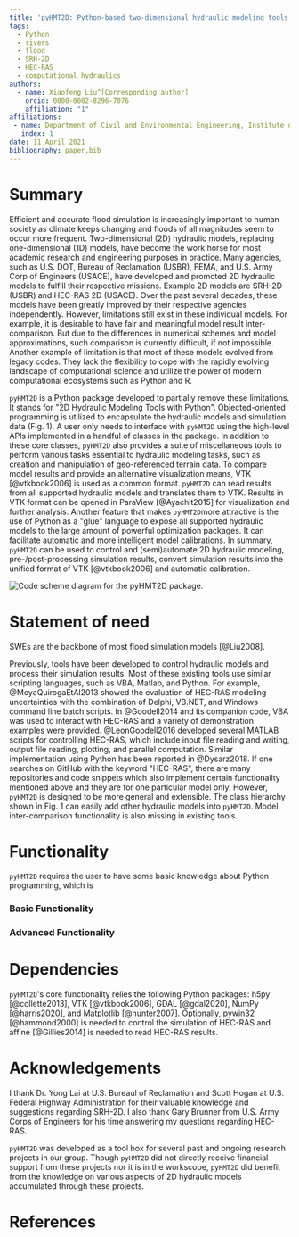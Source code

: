 ```yaml
---
title: 'pyHMT2D: Python-based two-dimensional hydraulic modeling tools'
tags:
  - Python
  - rivers
  - flood
  - SRH-2D
  - HEC-RAS
  - computational hydraulics
authors:
  - name: Xiaofeng Liu^[Corresponding author]
    orcid: 0000-0002-8296-7076
    affiliation: "1"
affiliations:
 - name: Department of Civil and Environmental Engineering, Institute of Computational and Data Sciences, The Pennsylvania State University
   index: 1
date: 11 April 2021
bibliography: paper.bib
---
```


# Summary
Efficient and accurate flood simulation is increasingly important to human society as climate keeps changing and floods of all magnitudes seem to occur more frequent. Two-dimensional (2D) hydraulic models, replacing one-dimensional (1D) models, have become the work horse for most academic research and engineering purposes in practice. Many agencies, such as U.S. DOT, Bureau of Reclamation (USBR), FEMA, and U.S. Army Corp of Engineers (USACE), have developed and promoted 2D hydraulic models to fulfill their respective missions. Example 2D models are SRH-2D (USBR) and HEC-RAS 2D (USACE). Over the past several decades, these models have been greatly improved by their respective agencies independently. However, limitations still exist in these individual models. For example, it is desirable to have fair and meaningful model result inter-comparison. But due to the differences in numerical schemes and model approximations, such comparison is currently difficult, if not impossible. Another example of limitation is that most of these models evolved from legacy codes. They lack the flexibility to cope with the rapidly evolving landscape of computational science and utilize the power of modern computational ecosystems such as Python and R. 

`pyHMT2D` is a Python package developed to partially remove these limitations. It stands for "2D Hydraulic Modeling Tools with Python". Objected-oriented programming is utilized to encapsulate the hydraulic models and simulation data (Fig. 1). A user only needs to interface with `pyHMT2D` using the high-level APIs implemented in a handful of classes in the package. In addition to these core classes, `pyHMT2D` also provides a suite of miscellaneous tools to perform various tasks essential to hydraulic modeling tasks, such as creation and manipulation of geo-referenced terrain data. To compare model results and provide an alternative visualization means, VTK [@vtkbook2006] is used as a common format. `pyHMT2D` can read results from all supported hydraulic models and translates them to VTK. Results in VTK format can be opened in ParaView [@Ayachit2015] for visualization and further analysis. Another feature that makes `pyHMT2D`more attractive is the use of Python as a "glue" language to expose all supported hydraulic models to the large amount of powerful optimization packages. It can facilitate automatic and more intelligent model calibrations. In summary, `pyHMT2D` can be used to control and (semi)automate 2D hydraulic modeling, pre-/post-processing simulation results, convert simulation results into the unified format of VTK [@vtkbook2006] and automatic calibration.

![Code scheme diagram for the `pyHMT2D` package.](./figures/package_scheme_diagram.png)


# Statement of need


SWEs are the backbone of most flood simulation models [@Liu2008].

Previously, tools have been developed to control hydraulic models and process their simulation results. Most of these existing tools use similar scripting languages, such as VBA, Matlab, and Python. For example, @MoyaQuirogaEtAl2013 showed the evaluation of HEC-RAS modeling uncertainties with the combination of Delphi, VB.NET, and Windows command line batch scripts. In @Goodell2014 and its companion code, VBA was used to interact with HEC-RAS and a variety of demonstration examples were provided. @LeonGoodell2016 developed several MATLAB scripts for controlling HEC-RAS, which include input file reading and writing, output file reading, plotting, and parallel computation. Similar implementation using Python has been reported in @Dysarz2018. If one searches on GitHub with the keyword "HEC-RAS", there are many repositories and code snippets which also implement certain functionality mentioned above and they are for one particular model only. However, `pyHMT2D` is designed to be more general and extensible. The class hierarchy shown in Fig. 1 can easily add other hydraulic models into `pyHMT2D`. Model inter-comparison functionality is also missing in existing tools.  

# Functionality

`pyHMT2D` requires the user to have some basic knowledge about Python programming, which is 


### Basic Functionality


### Advanced Functionality


# Dependencies

`pyHMT2D`'s  core functionality relies the following Python packages: h5py [@collette2013], VTK [@vtkbook2006], GDAL [@gdal2020], NumPy [@harris2020], and Matplotlib [@hunter2007]. Optionally, pywin32 [@hammond2000] is needed to control the simulation of HEC-RAS and affine [@Gillies2014] is needed to read HEC-RAS results. 

# Acknowledgements

I thank Dr. Yong Lai at U.S. Bureaul of Reclamation and Scott Hogan at U.S. Federal Highway Administration for their valuable knowledge and suggestions regarding SRH-2D. I also thank Gary Brunner from U.S. Army Corps of Engineers for his time answering my questions regarding HEC-RAS.

`pyHMT2D` was developed as a tool box for several past and ongoing research projects in our group. Though `pyHMT2D` did not directly receive financial support from these projects nor it is in the workscope, `pyHMT2D` did benefit from the knowledge on various aspects of 2D hydraulic models accumulated through these projects. 

# References

